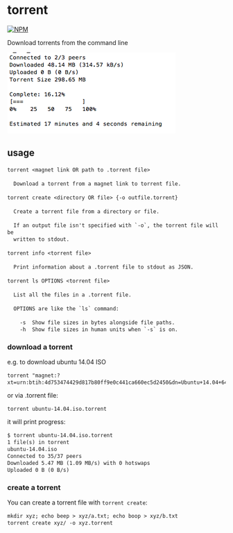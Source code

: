 # torrent

[![NPM](https://nodei.co/npm/torrent.png?global=true)](https://nodei.co/npm/torrent/)

Download torrents from the command line

![](screenshot.png)

## usage

```
torrent <magnet link OR path to .torrent file>

  Download a torrent from a magnet link to torrent file.

torrent create <directory OR file> {-o outfile.torrent}

  Create a torrent file from a directory or file.

  If an output file isn't specified with `-o`, the torrent file will be
  written to stdout.

torrent info <torrent file>

  Print information about a .torrent file to stdout as JSON.

torrent ls OPTIONS <torrent file>

  List all the files in a .torrent file.

  OPTIONS are like the `ls` command:

    -s  Show file sizes in bytes alongside file paths.
    -h  Show file sizes in human units when `-s` is on.

```

### download a torrent

e.g. to download ubuntu 14.04 ISO

```
torrent "magnet:?xt=urn:btih:4d753474429d817b80ff9e0c441ca660ec5d2450&dn=Ubuntu+14.04+64+bit&tr=udp%3A%2F%2Ftracker.openbittorrent.com%3A80&tr=udp%3A%2F%2Ftracker.publicbt.com%3A80&tr=udp%3A%2F%2Ftracker.istole.it%3A6969&tr=udp%3A%2F%2Fopen.demonii.com%3A1337"
```

or via .torrent file:

```
torrent ubuntu-14.04.iso.torrent
```

it will print progress:

```
$ torrent ubuntu-14.04.iso.torrent
1 file(s) in torrent
ubuntu-14.04.iso
Connected to 35/37 peers
Downloaded 5.47 MB (1.09 MB/s) with 0 hotswaps
Uploaded 0 B (0 B/s)
```

### create a torrent

You can create a torrent file with `torrent create`:

```
mkdir xyz; echo beep > xyz/a.txt; echo boop > xyz/b.txt
torrent create xyz/ -o xyz.torrent
```
